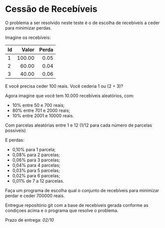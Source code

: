 # Cessão de Recebíveis

O problema a ser resolvido neste teste é o de escolha de recebíveis a ceder para minimizar perdas.

Imagine os recebíveis:

| Id | Valor  | Perda |
|:---|-------:|------:|
| 1  | 100.00 | 0.05  |
| 2  |  60.00 | 0.04  |
| 3  |  40.00 | 0.06  |

E você precisa ceder 100 reais. Você cederia 1 ou (2 + 3)?

Agora imagine que você tem 10.000 recebíveis aleatórios, com: 
- 10% entre 50 e 700 reais;
- 80% entre 701 e 2000 reais;
- 10% entre 2001 e 10000 reais.

Com parcelas aleatórias entre 1 e 12 (1/12 para cada número de parcelas possíveis)

E perdas:
- 0,10% para 1 parcela;
- 0,08% para 2 parcelas;
- 0,06% para 3 parcelas;
- 0,04% para 4 parcelas;
- 0,03% para 5 parcelas;
- 0,02% para 6 parcelas; 
- 0,01% de 7 a 12 parcelas.

Faça um programa de escolha qual o conjunto de recebíveis para minimizar perdar e ceder 700000 reais.

Entregue repositório git com a base de recebíveis gerada conforme as condiçoes acima e o programa que resolve o problema.

Prazo de entrega: *02/10*